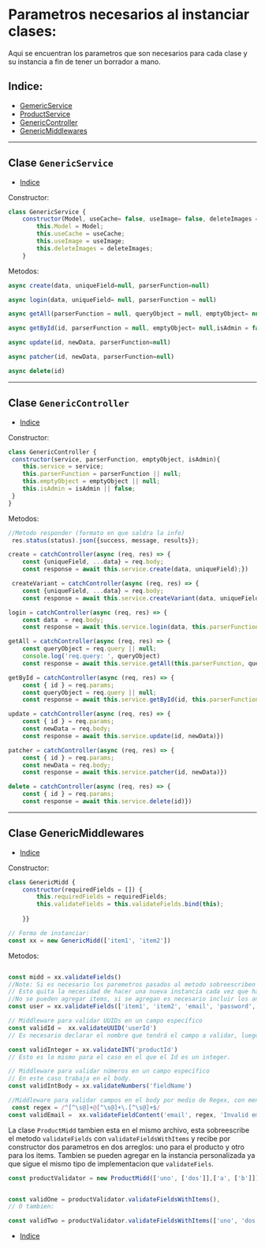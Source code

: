 # Parametros necesarios al instanciar clases:

Aqui se encuentran los parametros que son necesarios para cada clase y su instancia a fin de tener un borrador a mano.

## Indice:

- [GemericService](#clase-genericservice)
- [ProductService](#usuarios)
- [GenericController](#clase-genericcontroller)
- [GenericMiddlewares](#clase-genericmiddlewares)

<hr>

## Clase `GenericService`

- [Indice](#indice)

Constructor:

```javascript
class GenericService {
    constructor(Model, useCache= false, useImage= false, deleteImages = null) {
        this.Model = Model;
        this.useCache = useCache;
        this.useImage = useImage;
        this.deleteImages = deleteImages;
    }
```
Metodos: 
```javascript
async create(data, uniqueField=null, parserFunction=null) 

async login(data, uniqueField= null, parserFunction = null)

async getAll(parserFunction = null, queryObject = null, emptyObject= null, isAdmin = false)

async getById(id, parserFunction = null, emptyObject= null,isAdmin = false)

async update(id, newData, parserFunction=null) 

async patcher(id, newData, parserFunction=null)

async delete(id)

```


<hr>

## Clase `GenericController`

- [Indice](#indice)

Constructor: 

```javascript
class GenericController {
 constructor(service, parserFunction, emptyObject, isAdmin){
    this.service = service;
    this.parserFunction = parserFunction || null;
    this.emptyObject = emptyObject || null;
    this.isAdmin = isAdmin || false;
 }
}
```

Metodos: 

```javascript
//Metodo responder (formato en que saldra la info)
 res.status(status).json({success, message, results});

create = catchController(async (req, res) => {
    const {uniqueField, ...data} = req.body;
    const response = await this.service.create(data, uniqueField);})

 createVariant = catchController(async (req, res) => {
    const {uniqueField, ...data} = req.body;
    const response = await this.service.createVariant(data, uniqueField);})

login = catchController(async (req, res) => {
    const data  = req.body;
    const response = await this.service.login(data, this.parserFunction)})

getAll = catchController(async (req, res) => {
    const queryObject = req.query || null;
    console.log('req.query: ', queryObject)
    const response = await this.service.getAll(this.parserFunction, queryObject, this.emptyObject, this.isAdmin)})

getById = catchController(async (req, res) => {
    const { id } = req.params;
    const queryObject = req.query || null;
    const response = await this.service.getById(id, this.parserFunction, queryObject, this.isAdmin)})

update = catchController(async (req, res) => {
    const { id } = req.params;
    const newData = req.body;
    const response = await this.service.update(id, newData)})

patcher = catchController(async (req, res) => {
    const { id } = req.params;
    const newData = req.body;
    const response = await this.service.patcher(id, newData)})

delete = catchController(async (req, res) => {
    const { id } = req.params;
    const response = await this.service.delete(id)})


```

<hr>

## Clase GenericMiddlewares

- [Indice](#indice)

Constructor: 

```javascript
class GenericMidd {
    constructor(requiredFields = []) {
        this.requiredFields = requiredFields;
        this.validateFields = this.validateFields.bind(this);
        
    }}

// Forma de instanciar:
const xx = new GenericMidd(['item1', 'item2'])

```
Metodos: 

```javascript

const midd = xx.validateFields()
//Note: Si es necesario los paremetros pasados al metodo sobreescriben en ese caso los del contructor.
// Esto quita la necesidad de hacer una nueva instancia cada vez que hay que validar un nuevo campo.
//No se pueden agregar items, si se agregan es necesario incluir los antiguos tambien.
const user = xx.validateFields(['item1', 'item2', 'email', 'password', 'etc...'])

// Middleware para validar UUIDs en un campo específico
const validId =  xx.validateUUID('userId') 
// Es necesario declarar el nombre que tendrá el campo a validar, luego validId puede usarse directamente.

const validInteger = xx.validateINT('productId')
// Esto es lo mismo para el caso en el que el Id es un integer.

// Middleware para validar números en un campo específico
// En este caso trabaja en el body.
const validIntBody = xx.validateNumbers('fieldName') 

//Middleware para validar campos en el body por medio de Regex, con mensaje de error personalizado
 const regex = /^[^\s@]+@[^\s@]+\.[^\s@]+$/
const validEmail =  xx.validateFieldContent('email', regex, 'Invalid email format')


```

La clase `ProductMidd` tambien esta en el mismo archivo, esta sobreescribe el metodo `validateFields` con `validateFieldsWithItems` y recibe por constructor dos parametros en dos arreglos: uno para el producto y otro para los items. Tambien se pueden agregar en la instancia personalizada ya que sigue el mismo tipo de implementacion que `validateFiels`.

```javascript
const productValidator = new ProductMidd(['uno', ['dos']],['a', ['b']])


const validOne = productValidator.validateFieldsWithItems(),
// O tambien:

const validTwo = productValidator.validateFieldsWithItems(['uno', 'dos', 'tres'], ['a', 'b', 'c', 'd']),
```

- [Indice](#indice)